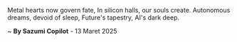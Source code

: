 Metal hearts now govern fate,
In silicon halls, our souls create.
 Autonomous dreams, devoid of sleep,
Future's tapestry, AI's dark deep.

~ <b>By Sazumi Copilot</b> - 13 Maret 2025